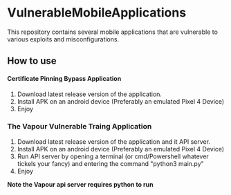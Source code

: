 # VulnerableMobileApplications
This repository contains several mobile applications that are vulnerable to various exploits and misconfigurations.

## How to use

#### Certificate Pinning Bypass Application
1. Download latest release version of the application.
2. Install APK on an android device (Preferably an emulated Pixel 4 Device)
3. Enjoy

### The Vapour Vulnerable Traing Application
1. Download latest release version of the application and it API server.
2. Install APK on an android device (Preferably an emulated Pixel 4 Device)
3. Run API server by opening a terminal (or cmd/Powershell whatever tickels your fancy) and entering the command "python3 main.py"
4.  Enjoy

**Note the Vapour api server requires python to run**


